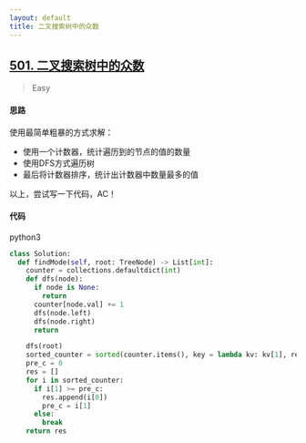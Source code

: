 ```yaml
---
layout: default
title: 二叉搜索树中的众数
---
```


## [501\. 二叉搜索树中的众数](https://leetcode-cn.com/problems/find-mode-in-binary-search-tree/)

> Easy

#### 思路

使用最简单粗暴的方式求解：

* 使用一个计数器，统计遍历到的节点的值的数量
* 使用DFS方式遍历树
* 最后将计数器排序，统计出计数器中数量最多的值

以上，尝试写一下代码，AC！

#### 代码
python3
```python
class Solution:
  def findMode(self, root: TreeNode) -> List[int]:
    counter = collections.defaultdict(int)
    def dfs(node):
      if node is None:
        return
      counter[node.val] += 1
      dfs(node.left)
      dfs(node.right)
      return 

    dfs(root)
    sorted_counter = sorted(counter.items(), key = lambda kv: kv[1], reverse = True)
    pre_c = 0
    res = []
    for i in sorted_counter:
      if i[1] >= pre_c:
        res.append(i[0])
        pre_c = i[1]
      else:
        break
    return res
```